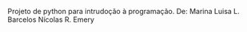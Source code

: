 Projeto de python para intrudoção à programação.
  De: 
    Marina Luisa L. Barcelos
    Nícolas R. Emery
